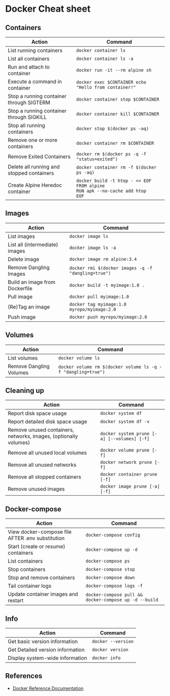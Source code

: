 # Docker Cheat sheet

## Containers

| Action | Command |
| ------ | ------- |
| List running containers | `docker container ls` |
| List all containers | `docker container ls -a` |
| Run and attach to container | `docker run -it --rm alpine sh` |
| Execute a command in container | `docker exec $CONTAINER echo "Hello from container!"` |
| Stop a running container through SIGTERM | `docker container stop $CONTAINER` |
| Stop a running container through SIGKILL | `docker container kill $CONTAINER` |
| Stop all running containers | `docker stop $(docker ps -aq)` |
| Remove one or more containers | `docker container rm $CONTAINER` |
| Remove Exited Containers | `docker rm $(docker ps -q -f "status=exited")` |
| Delete all running and stopped containers | `docker container rm -f $(docker ps -aq)` |
| Create Alpine Heredoc container | `docker build -t htop - << EOF`<br/>`FROM alpine`<br/>`RUN apk --no-cache add htop`<br/>`EOF` |

## Images

| Action | Command |
| ------ | ------- |
| List images | `docker image ls` |
| List all (intermediate) images | `docker image ls -a` |
| Delete image | `docker image rm alpine:3.4` |
| Remove Dangling Images | `docker rmi $(docker images -q -f "dangling=true")` |
| Build an image from Dockerfile | `docker build -t myimage:1.0 .` |
| Pull image | `docker pull myimage:1.0` |
| (Re)Tag an image | `docker tag myimage:1.0 myrepo/myimage:2.0` |
| Push image | `docker push myrepo/myimage:2.0` |

## Volumes

| Action | Command |
| ------ | ------- |
| List volumes | `docker volume ls` |
| Remove Dangling Volumes | `docker volume rm $(docker volume ls -q -f "dangling=true")` |

## Cleaning up

| Action | Command |
| ------ | ------- |
| Report disk space usage | `docker system df` |
| Report detailed disk space usage | `docker system df -v` |
| Remove unused containers, networks, images, (optionally volumes) | `docker system prune [-a] [--volumes] [-f]` |
| Remove all unused local volumes | `docker volume prune [-f]` |
| Remove all unused networks | `docker network prune [-f]` |
| Remove all stopped containers | `docker container prune [-f]` |
| Remove unused images | `docker image prune [-a] [-f]` |

## Docker-compose

| Action | Command |
| ------ | ------- |
| View docker-compose file AFTER .env substitution | `docker-compose config` |
| Start (create or resume) containers | `docker-compose up -d` |
| List containers | `docker-compose ps` |
| Stop containers | `docker-compose stop` |
| Stop and remove containers | `docker-compose down` |
| Tail container logs | `docker-compose logs -f` |
| Update container images and restart | `docker-compose pull && docker-compose up -d --build` |

## Info

| Action | Command |
| ------ | ------- |
| Get basic version information | `docker --version` |
| Get Detailed version information | `docker version` |
| Display system-wide information | `docker info` |

## References

- [Docker Reference Documentation](https://docs.docker.com/reference)
